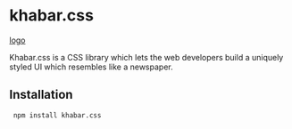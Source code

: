 # khabar.css
[logo](./assets/images/logo.jpg)

Khabar.css is a CSS library which lets the web developers build a uniquely styled UI which resembles like a newspaper.

## Installation
``` npm install khabar.css```

